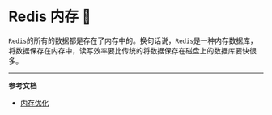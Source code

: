 # Redis 内存 :hammer:

`Redis`的所有的数据都是存在了内存中的。换句话说，`Redis`是一种内存数据库，将数据保存在内存中，读写效率要比传统的将数据保存在磁盘上的数据库要快很多。

 

---
**参考文档**
- [内存优化](https://redis.io/topics/memory-optimization)